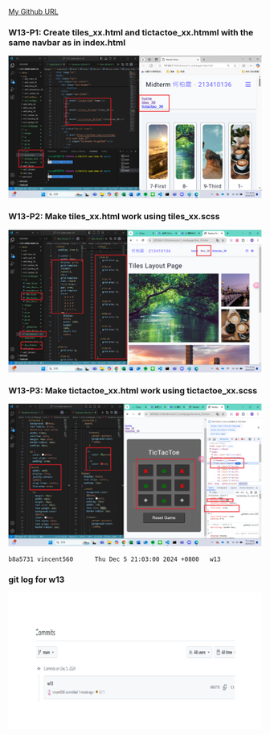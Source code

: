 
[My Github URL](https://github.com/vincent560/1131-sweb-demo-36.git)

### W13-P1: Create tiles_xx.html and tictactoe_xx.htmml with the same navbar as in index.html

![](./w13-p1.png)

### W13-P2: Make tiles_xx.html work using tiles_xx.scss

![](./w13-p2.png)

### W13-P3: Make tictactoe_xx.html work using tictactoe_xx.scss
 
![](w13-p3.png)

```
b8a5731 vincent560      Thu Dec 5 21:03:00 2024 +0800   w13
```

### git log for w13

![](./w13-p4.png)